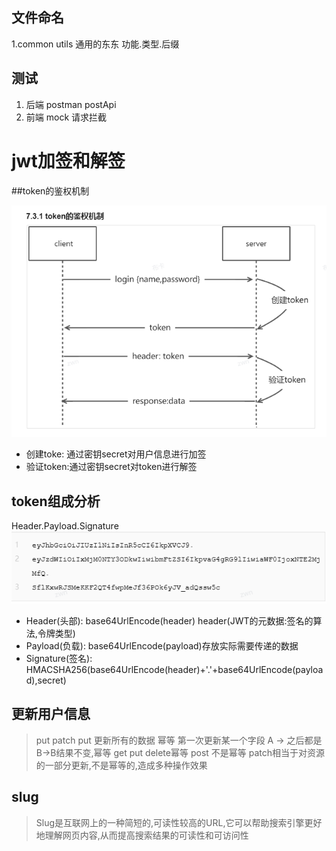 ## 文件命名

1.common utils
    通用的东东 功能.类型.后缀

## 测试

1. 后端 postman postApi
2. 前端 mock 请求拦截

# jwt加签和解签

##token的鉴权机制

![img.png](img.png)

- 创建toke: 通过密钥secret对用户信息进行加签
- 验证token:通过密钥secret对token进行解签

## token组成分析

Header.Payload.Signature  
![img_1.png](img_1.png)  

- Header(头部): base64UrlEncode(header) header(JWT的元数据:签名的算法,令牌类型)
- Payload(负载): base64UrlEncode(payload)存放实际需要传递的数据
- Signature(签名): HMACSHA256(base64UrlEncode(header)+'.'+base64UrlEncode(payload),secret)


## 更新用户信息
> put patch
> put 更新所有的数据 幂等
>  第一次更新某一个字段 A -> 之后都是B->B结果不变,幂等
> get put delete幂等
> post 不是幂等
> patch相当于对资源的一部分更新,不是幂等的,造成多种操作效果

## slug
> Slug是互联网上的一种简短的,可读性较高的URL,它可以帮助搜索引擎更好地理解网页内容,从而提高搜索结果的可读性和可访问性
> 

